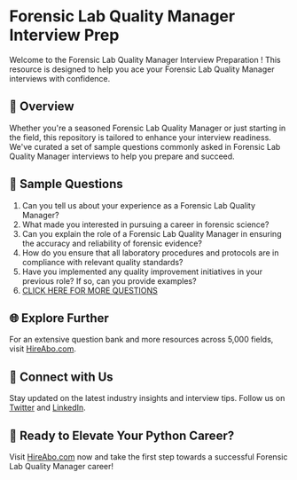 # Forensic Lab Quality Manager Interview Prep

Welcome to the Forensic Lab Quality Manager Interview Preparation ! This resource is designed to help you ace your Forensic Lab Quality Manager interviews with confidence.

## 🚀 Overview

Whether you're a seasoned Forensic Lab Quality Manager or just starting in the field, this repository is tailored to enhance your interview readiness. We've curated a set of sample questions commonly asked in Forensic Lab Quality Manager interviews to help you prepare and succeed.

## 📝 Sample Questions

1. Can you tell us about your experience as a Forensic Lab Quality Manager?
2. What made you interested in pursuing a career in forensic science?
3. Can you explain the role of a Forensic Lab Quality Manager in ensuring the accuracy and reliability of forensic evidence?
4. How do you ensure that all laboratory procedures and protocols are in compliance with relevant quality standards?
5. Have you implemented any quality improvement initiatives in your previous role? If so, can you provide examples?
6. [CLICK HERE FOR MORE QUESTIONS](https://hireabo.com/job/9_4_45/Forensic%20Lab%20Quality%20Manager)

## 🌐 Explore Further

For an extensive question bank and more resources across 5,000 fields, visit [HireAbo.com](https://www.hireabo.com).

## 📱 Connect with Us

Stay updated on the latest industry insights and interview tips. Follow us on [Twitter](https://twitter.com/hireabo) and [LinkedIn](https://www.linkedin.com/in/hire-abo-3609972a8/).

## 🚀 Ready to Elevate Your Python Career?

Visit [HireAbo.com](https://www.hireabo.com) now and take the first step towards a successful Forensic Lab Quality Manager career!
